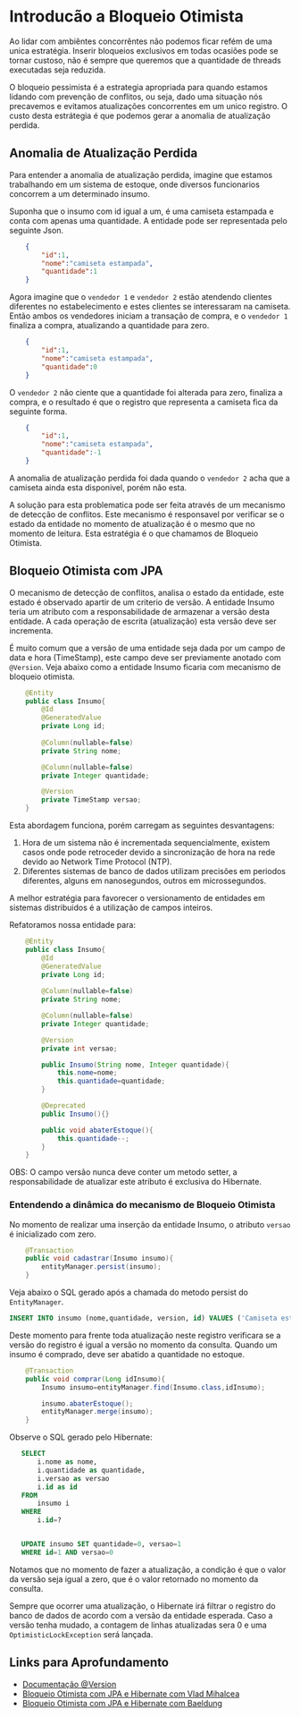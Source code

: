 # Introducão a Bloqueio Otimista

Ao lidar com ambiêntes concorrêntes não podemos ficar refém de uma unica estratégia. Inserir bloqueios exclusivos em todas ocasiões pode se tornar custoso, não é sempre que queremos que a quantidade de threads executadas seja reduzida.

O bloqueio pessimista é a estrategia apropriada para quando estamos lidando com prevenção de conflitos, ou seja, dado uma situação nós precavemos e evitamos atualizações concorrentes em um unico registro. O custo desta estrátegia é que podemos gerar a anomalia de atualização perdida.


## Anomalia de Atualização Perdida

Para entender a anomalia de atualização perdida, imagine que estamos trabalhando em um sistema de estoque, onde diversos funcionarios concorrem a um determinado insumo. 

Suponha que o insumo com id igual a um, é uma camiseta estampada e conta com apenas uma quantidade. A entidade pode ser representada pelo seguinte Json.

```json
    {
        "id":1,
        "nome":"camiseta estampada",
        "quantidade":1
    }
```

Agora imagine que o `vendedor 1` e `vendedor 2` estão atendendo clientes diferentes no estabelecimento e estes clientes se interessaram na camiseta. Então ambos os vendedores iniciam a transação de compra, e o `vendedor 1` finaliza a compra, atualizando a quantidade para zero.

```json
    {
        "id":1,
        "nome":"camiseta estampada",
        "quantidade":0
    }
```

 O `vendedor 2` não ciente que a quantidade foi alterada para zero, finaliza a compra, e o resultado é que o registro que representa a camiseta fica da seguinte forma. 

```json
    {
        "id":1,
        "nome":"camiseta estampada",
        "quantidade":-1
    }
```

A anomalia de atualização perdida foi dada quando o `vendedor 2` acha que a camiseta ainda esta disponivel, porém não esta.

A solução para esta problematica pode ser feita através de um mecanismo de detecção de conflitos. Este mecanismo é responsavel por verificar se o estado da entidade no momento de atualização é o mesmo que no momento de leitura. Esta estratégia é o que chamamos de Bloqueio Otimista.

## Bloqueio Otimista com JPA

O mecanismo de detecção de conflitos, analisa o estado da entidade, este estado é observado apartir de um criterio de versão. A entidade Insumo teria um atributo com a responsabilidade de armazenar a versão desta entidade. A cada operação de escrita (atualização) esta versão deve ser incrementa. 

É muito comum que a versão de uma entidade seja dada por um campo de data e hora (TimeStamp), este campo deve ser previamente anotado com `@Version`. Veja abaixo como a entidade Insumo ficaria com mecanismo de bloqueio otimista.


```java
    @Entity
    public class Insumo{
        @Id
        @GeneratedValue
        private Long id;
        
        @Column(nullable=false)
        private String nome;

        @Column(nullable=false)
        private Integer quantidade;

        @Version
        private TimeStamp versao;
    }
```

Esta abordagem funciona, porém carregam as seguintes desvantagens:

1. Hora de um sistema não é incrementada sequencialmente, existem casos onde pode retroceder devido a sincronização de hora na rede devido ao Network Time Protocol (NTP).
2. Diferentes sistemas de banco de dados utilizam precisões em periodos diferentes, alguns em nanosegundos, outros em microssegundos.

A melhor estratégia para favorecer o versionamento de entidades em sistemas distribuidos é a utilização de campos inteiros.

Refatoramos nossa entidade para:

```java
    @Entity
    public class Insumo{
        @Id
        @GeneratedValue
        private Long id;
        
        @Column(nullable=false)
        private String nome;

        @Column(nullable=false)
        private Integer quantidade;

        @Version
        private int versao;

        public Insumo(String nome, Integer quantidade){
            this.nome=nome;
            this.quantidade=quantidade;
        }

        @Deprecated
        public Insumo(){}

        public void abaterEstoque(){
            this.quantidade--;
        }
    }
```

OBS: O campo versão nunca deve conter um metodo setter, a responsabilidade de atualizar este atributo é exclusiva do Hibernate.

### Entendendo a dinâmica do mecanismo de Bloqueio Otimista

No momento de realizar uma inserção da entidade Insumo, o atributo `versao` é inicializado com zero. 


```java
    @Transaction
    public void cadastrar(Insumo insumo){
        entityManager.persist(insumo);
    }      
```
Veja abaixo o SQL gerado após a chamada do metodo persist do `EntityManager`.

```sql 
INSERT INTO insumo (nome,quantidade, version, id) VALUES ('Camiseta estampada', 1, 0,1)
```

Deste momento para frente toda atualização neste registro verificara se a versão do registro é igual a versão no momento da consulta.  Quando um insumo é comprado, deve ser abatido a quantidade no estoque.

```java
    @Transaction
    public void comprar(Long idInsumo){
        Insumo insumo=entityManager.find(Insumo.class,idInsumo);

        insumo.abaterEstoque();
        entityManager.merge(insumo);
    }  
```
 Observe o SQL gerado pelo Hibernate:

 ```sql
    SELECT 
        i.nome as nome,
        i.quantidade as quantidade,
        i.versao as versao
        i.id as id
    FROM
        insumo i
    WHERE 
        i.id=?


    UPDATE insumo SET quantidade=0, versao=1
    WHERE id=1 AND versao=0
 ```

Notamos que no momento de fazer a atualização, a condição é que o valor da  versão seja igual a zero, que é o valor retornado no momento da consulta.

Sempre que ocorrer uma atualização, o Hibernate irá filtrar o registro do banco de dados de  acordo com a versão da entidade esperada. Caso a versão tenha mudado, a contagem de linhas atualizadas sera 0 e uma `OptimisticLockException` será lançada.


## Links para Aprofundamento

- [Documentação @Version](https://javaee.github.io/javaee-spec/javadocs/javax/persistence/Version.html)
- [Bloqueio Otimista com JPA e Hibernate com Vlad Mihalcea](https://vladmihalcea.com/optimistic-locking-version-property-jpa-hibernate/)
- [Bloqueio Otimista com JPA e Hibernate com Baeldung](https://www.baeldung.com/jpa-optimistic-locking)

